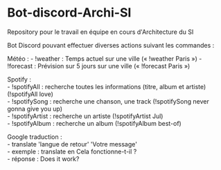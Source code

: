 # Bot-discord-Archi-SI
Repository pour le travail en équipe en cours d'Architecture du SI

Bot Discord pouvant effectuer diverses actions suivant les commandes :

Météo :
	- !weather : Temps actuel sur une ville (« !weather Paris »)
	- !forecast : Prévision sur 5 jours sur une ville (« !forecast Paris »)

Spotify : </br>
    - !spotifyAll : recherche toutes les informations (titre, album et artiste) (!spotifyAll love) </br>
    - !spotifySong : recherche une chanson, une track (!spotifySong never gonna give you up) </br>
    - !spotifyArtist : recherche un artiste (!spotifyArtist Jul) </br>
    - !spotifyAlbum : recherche un album (!spotifyAlbum best-of) </br>
    
Google traduction : </br>
    - translate 'langue de retour' 'Votre message' </br>
    - exemple : translate en Cela fonctionne-t-il ? </br>
    - réponse : Does it work? </br>
